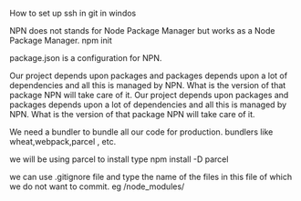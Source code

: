 How to set up ssh in git in windos

NPN does not stands for Node Package Manager but works as a Node Package Manager.
npm init

package.json is a configuration for NPN.

Our project depends upon packages and packages depends upon a lot of dependencies and all this is managed by NPN.  What is the version of that package NPN will take care of it.
Our project depends upon packages and packages depends upon a lot of dependencies and all this is managed by NPN.  What is the version of that package NPN will take care of it.

We need a bundler to bundle all our code for production. bundlers like wheat,webpack,parcel , etc.

we will be using parcel to install type      npm install -D parcel

we can use .gitignore file and type the name of the files in this file of which we do not want to commit. eg /node_modules/